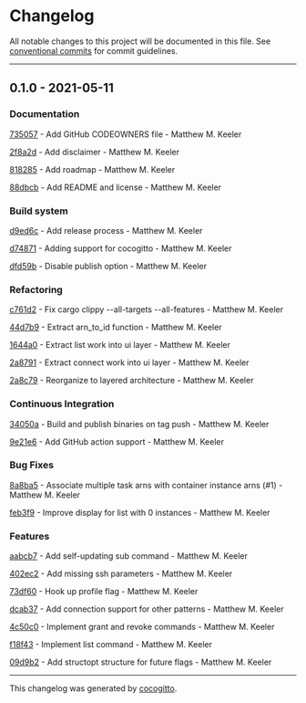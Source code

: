# Changelog
All notable changes to this project will be documented in this file. See [conventional commits](https://www.conventionalcommits.org/) for commit guidelines.

- - -
## 0.1.0 - 2021-05-11


### Documentation

[735057](https://github.com/keelerm84/heimdallr/commit/73505753ecbdfaa0bc667cfd025e08001afd07f4) - Add GitHub CODEOWNERS file - Matthew M. Keeler

[2f8a2d](https://github.com/keelerm84/heimdallr/commit/2f8a2d24e88c3efa5bf40a4ef4090b06314086ac) - Add disclaimer - Matthew M. Keeler

[818285](https://github.com/keelerm84/heimdallr/commit/81828545fa623c65b3aa24819d000c18f564e10e) - Add roadmap - Matthew M. Keeler

[88dbcb](https://github.com/keelerm84/heimdallr/commit/88dbcbd64188d83eb0f2f7371338c925015dbd01) - Add README and license - Matthew M. Keeler


### Build system

[d9ed6c](https://github.com/keelerm84/heimdallr/commit/d9ed6c53ffd0f803032973392e5e70d4463dde80) - Add release process - Matthew M. Keeler

[d74871](https://github.com/keelerm84/heimdallr/commit/d74871a21ac86bffd76ede1325742a3b8a8eef8b) - Adding support for cocogitto - Matthew M. Keeler

[dfd59b](https://github.com/keelerm84/heimdallr/commit/dfd59b365b91092a57061c33745f92354146c051) - Disable publish option - Matthew M. Keeler


### Refactoring

[c761d2](https://github.com/keelerm84/heimdallr/commit/c761d2a39659dbc7f5382a74c0ba8d49b60e55b0) - Fix cargo clippy --all-targets --all-features - Matthew M. Keeler

[44d7b9](https://github.com/keelerm84/heimdallr/commit/44d7b96225e08b10d5d169e2bc96fe6aa32270c6) - Extract arn_to_id function - Matthew M. Keeler

[1644a0](https://github.com/keelerm84/heimdallr/commit/1644a07a61761a8eb6211c479a52ca34190a8d56) - Extract list work into ui layer - Matthew M. Keeler

[2a8791](https://github.com/keelerm84/heimdallr/commit/2a8791e575a91db35e530ac345f4eb0659181b29) - Extract connect work into ui layer - Matthew M. Keeler

[2a8c79](https://github.com/keelerm84/heimdallr/commit/2a8c79ee306ea755117d4d2511825a36a8bc4e56) - Reorganize to layered architecture - Matthew M. Keeler


### Continuous Integration

[34050a](https://github.com/keelerm84/heimdallr/commit/34050a822ee95d77f013c380d6d1e19eb7f4ae17) - Build and publish binaries on tag push - Matthew M. Keeler

[9e21e6](https://github.com/keelerm84/heimdallr/commit/9e21e68bfb71c17cb619371290cce0e4a8501386) - Add GitHub action support - Matthew M. Keeler


### Bug Fixes

[8a8ba5](https://github.com/keelerm84/heimdallr/commit/8a8ba5966ebd8aa6eadd814fe4443f806869a9c1) - Associate multiple task arns with container instance arns (#1) - Matthew M. Keeler

[feb3f9](https://github.com/keelerm84/heimdallr/commit/feb3f950266a4f72a55bc893aace4909cdabfc7f) - Improve display for list with 0 instances - Matthew M. Keeler


### Features

[aabcb7](https://github.com/keelerm84/heimdallr/commit/aabcb76194a60d29ef81f3702c12b92a9f1af2c5) - Add self-updating sub command - Matthew M. Keeler

[402ec2](https://github.com/keelerm84/heimdallr/commit/402ec271696143cea85100022d4fb230750e300e) - Add missing ssh parameters - Matthew M. Keeler

[73df60](https://github.com/keelerm84/heimdallr/commit/73df603694b7fe60eecced5fe132a36abb6644db) - Hook up profile flag - Matthew M. Keeler

[dcab37](https://github.com/keelerm84/heimdallr/commit/dcab37cd347be7e343908042837bb90e35022af2) - Add connection support for other patterns - Matthew M. Keeler

[4c50c0](https://github.com/keelerm84/heimdallr/commit/4c50c0f5f42859a2e40f88f79311c67f8a8443a2) - Implement grant and revoke commands - Matthew M. Keeler

[f18f43](https://github.com/keelerm84/heimdallr/commit/f18f43f2a1821adbda3f74f936d5d44553f977cb) - Implement list command - Matthew M. Keeler

[09d9b2](https://github.com/keelerm84/heimdallr/commit/09d9b253f2ebf08acbcf3723331d8bc4c6b80015) - Add structopt structure for future flags - Matthew M. Keeler


- - -

This changelog was generated by [cocogitto](https://github.com/oknozor/cocogitto).